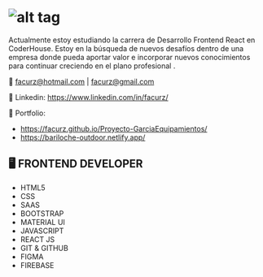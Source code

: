 # ![alt tag](https://media-exp1.licdn.com/dms/image/C4D16AQGiOIOitIz4zw/profile-displaybackgroundimage-shrink_200_800/0/1660151042827?e=1667433600&v=beta&t=cnh4kc1PR1QQDHDhYQBW4-furadxc7cxhsi3ahFNXCM)

Actualmente estoy estudiando la carrera de Desarrollo Frontend React en CoderHouse. 
Estoy en la búsqueda de nuevos desafíos dentro de una empresa donde pueda aportar valor e incorporar nuevos conocimientos para continuar creciendo en el plano profesional .

:e-mail: facurz@hotmail.com | facurz@gmail.com

:link: Linkedin: https://www.linkedin.com/in/facurz/

:link: Portfolio: 
 * https://facurz.github.io/Proyecto-GarciaEquipamientos/
 * https://bariloche-outdoor.netlify.app/



## :desktop_computer: FRONTEND DEVELOPER


* HTML5
* CSS
* SAAS  
* BOOTSTRAP 
* MATERIAL UI
* JAVASCRIPT
* REACT JS
* GIT & GITHUB
* FIGMA
* FIREBASE


